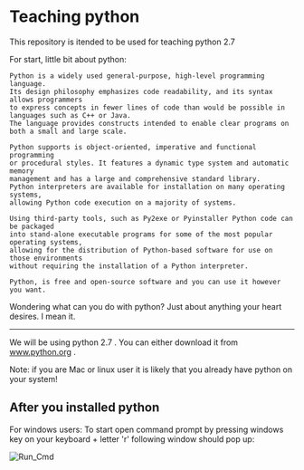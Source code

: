 # Teaching python

This repository is itended to be used for teaching python 2.7

For start, little bit about python:
```
Python is a widely used general-purpose, high-level programming language.
Its design philosophy emphasizes code readability, and its syntax allows programmers 
to express concepts in fewer lines of code than would be possible in languages such as C++ or Java.
The language provides constructs intended to enable clear programs on both a small and large scale.

Python supports is object-oriented, imperative and functional programming 
or procedural styles. It features a dynamic type system and automatic memory 
management and has a large and comprehensive standard library.
Python interpreters are available for installation on many operating systems, 
allowing Python code execution on a majority of systems.

Using third-party tools, such as Py2exe or Pyinstaller Python code can be packaged 
into stand-alone executable programs for some of the most popular operating systems, 
allowing for the distribution of Python-based software for use on those environments 
without requiring the installation of a Python interpreter.

Python, is free and open-source software and you can use it however you want.
```
Wondering what can you do with python?
Just about anything your heart desires. I mean it.

____

We will be using python 2.7 . You can either download it from www.python.org .

Note: if you are Mac or linux user it is likely that you already have python on your system!

After you installed python
----

For windows users:
To start open command prompt by pressing windows key on your keyboard + letter 'r'
following window should pop up:

![Run_Cmd](http://i.hizliresim.com/2yg5lE.png)

